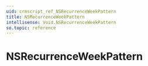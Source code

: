 ```yaml
---
uid: crmscript_ref_NSRecurrenceWeekPattern
title: NSRecurrenceWeekPattern
intellisense: Void.NSRecurrenceWeekPattern
so.topic: reference
---
```


# NSRecurrenceWeekPattern
